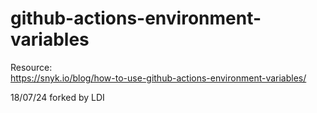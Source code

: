 # github-actions-environment-variables

Resource: <br>
https://snyk.io/blog/how-to-use-github-actions-environment-variables/

18/07/24 forked by LDI
